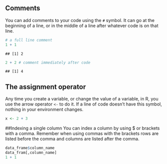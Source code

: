 ## Comments

You can add comments to your code using the `#` symbol. It can go at the
beginning of a line, or in the middle of a line after whatever code is
on that line.

``` r
# a full line comment
1 + 1
```

    ## [1] 2

``` r
2 + 2 # comment immediately after code
```

    ## [1] 4

## The assignment operator

Any time you create a variable, or change the value of a variable, in R,
you use the arrow operator `<-` to do it. If a line of code doesn’t have
this symbol, nothing in your environment changes.

``` r
x <- 2 + 3
```
##Indexing a single column
You can index a column by using $ or brackets with a comma. Remember when using commas with the brackets rows are listed
before the comma and columns are listed after the comma.

``` r
data_frame$column_name
data_fram[,column_name]
1 + 1
```